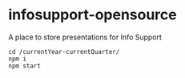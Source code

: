 # infosupport-opensource
A place to store presentations for Info Support

```
cd /currentYear-currentQuarter/
npm i
npm start
```
